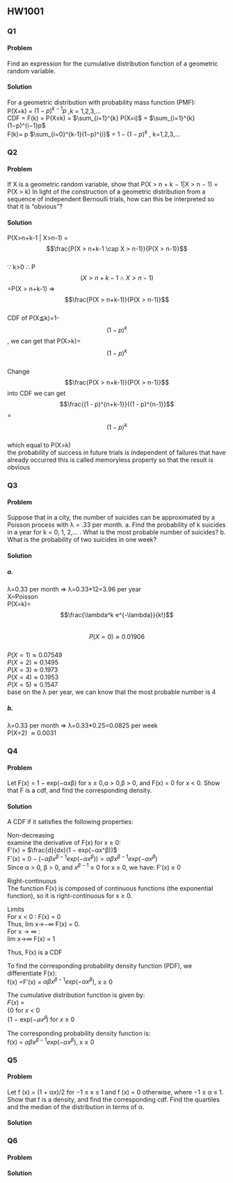 ## HW1001
### Q1
#### Problem
Find an expression for the cumulative distribution function of a geometric random
variable.
#### Solution
For a geometric distribution with probability mass function (PMF):  
P(X=k) = $(1−p)^{k−1}p$ ,k = 1,2,3,…  
CDF = F(k) = P(X≤k) = $\sum_{i=1}^{k} P(X=i)$ = $\sum_{i=1}^{k} (1−p)^{i−1}p$  
F(k)= p $\sum_{i=0}^{k-1}(1−p)^{i}$ = $1 − (1 − p)^k$ , k=1,2,3,…  
### Q2
#### Problem
If X is a geometric random variable, show that
P(X > n + k − 1|X > n − 1) = P(X > k)
In light of the construction of a geometric distribution from a sequence of independent Bernoulli trials, how can this be interpreted so that it is “obvious”?
#### Solution
P(X>n+k-1 | X>n-1) = $$\frac{P(X > n+k-1 \cap X > n-1)}{P(X > n-1)}$$  
∵ k>0 ∴ P $$(X > n+k-1 \cap X > n-1)$$=P(X > n+k-1)
=> $$\frac{P(X > n+k-1)}{P(X > n-1)}$$  
CDF of P(X≦k)=1- $$(1 - p)^{k}$$, we can get that P(X>k)= $$(1 - p)^{k}$$   
Change $$\frac{P(X > n+k-1)}{P(X > n-1)}$$ into CDF we can get $$\frac{(1 - p)^{n+k-1}}{(1 - p)^{n-1}}$$ = $$(1 - p)^{k}$$  
which equal to P(X>k)   
the probability of success in future trials is independent of failures that have already occurred this is called memoryless property so that the result is obvious
### Q3
#### Problem
Suppose that in a city, the number of suicides can be approximated by a Poisson
process with λ = .33 per month.
a. Find the probability of k suicides in a year for k = 0, 1, 2,... . What is the
most probable number of suicides?
b. What is the probability of two suicides in one week?
#### Solution
##### a. 
λ=0.33 per month => λ=0.33*12=3.96 per year  
X~Poisson  
P(X=k)= $$\frac{\lambda^k e^{-\lambda}}{k!}$$  
$$P(X = 0) \approx 0.01906$$    
$P(X = 1) \approx 0.07549$    
$P(X = 2) \approx 0.1495$    
$P(X = 3) \approx 0.1973$    
$P(X = 4) \approx 0.1953$    
$P(X = 5) \approx 0.1547$    
base on the λ per year, we can know that the most probable number is 4   
##### b.
λ=0.33 per month => λ=0.33*0.25=0.0825 per week  
P(X=2) $\approx 0.0031$  
### Q4
#### Problem
Let F(x) = 1 − exp(−αxβ) for x ≥ 0,α > 0,β > 0, and F(x) = 0 for x < 0.
Show that F is a cdf, and find the corresponding density.
#### Solution
A CDF if it satisfies the following properties:  

Non-decreasing  
examine the derivative of F(x) for x ≥ 0:  
F′(x) = $\frac{d}{dx}(1 − exp(−αx^β))$  
F′(x) = $0 − (−αβx^{β−1}exp(−αx^β))=αβx^{β−1}exp(−αx^β)$  
Since α > 0, β > 0, and $x^{β−1}$ ≥ 0 for x ≥ 0, we have: F′(x) ≥ 0  

Right-continuous  
The function F(x) is composed of continuous functions (the exponential function), so it is right-continuous for x ≥ 0.  

Limits  
For x < 0 : F(x) = 0  
Thus, lim x→−∞ F(x) = 0.  
For x → ∞ :  
lim x→∞ F(x) = 1

Thus, F(x) is a CDF

To find the corresponding probability density function (PDF), we differentiate F(x):  
f(x) =F′(x) = $αβx^{β−1}exp(−αx^β)$, x ≥ 0

The cumulative distribution function is given by:  
𝐹(𝑥) =  
{0 for 𝑥 < 0  
{1 − exp($−𝛼𝑥^𝛽$) for 𝑥 ≥ 0  

The corresponding probability density function is:  
f(x) = $αβx^{β−1}exp(−αx^β)$, x ≥ 0

### Q5
#### Problem
Let f (x) = (1 + αx)/2 for −1 ≤ x ≤ 1 and f (x) = 0 otherwise, where
−1 ≤ α ≤ 1. Show that f is a density, and find the corresponding cdf. Find the
quartiles and the median of the distribution in terms of α.
#### Solution
### Q6
#### Problem
#### Solution
